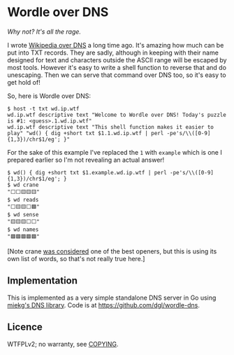 # Wordle over DNS

_Why not? It's all the rage._

I wrote [Wikipedia over DNS](https://dgl.cx/wikipedia-dns) a long time ago.
It's amazing how much can be put into TXT records. They are sadly, although in
keeping with their name designed for text and characters outside the ASCII
range will be escaped by most tools. However it's easy to write a shell
function to reverse that and do unescaping. Then we can serve that command over
DNS too, so it's easy to get hold of!

So, here is Wordle over DNS:

    $ host -t txt wd.ip.wtf
    wd.ip.wtf descriptive text "Welcome to Wordle over DNS! Today's puzzle is #1: <guess>.1.wd.ip.wtf"
    wd.ip.wtf descriptive text "This shell function makes it easier to play" "wd() { dig +short txt $1.1.wd.ip.wtf | perl -pe's/\\([0-9]{1,3})/chr$1/eg'; }"

For the sake of this example I've replaced the `1` with `example` which is one
I prepared earlier so I'm not revealing an actual answer!

    $ wd() { dig +short txt $1.example.wd.ip.wtf | perl -pe's/\\([0-9]{1,3})/chr$1/eg'; }
    $ wd crane
    "⬜⬜🟨🟨🟨"
    $ wd reads
    "⬜🟨🟨⬜🟩"
    $ wd sense
    "🟨🟨🟨⬜⬜"
    $ wd names
    "🟩🟩🟩🟩🟩"

[Note crane [was considered](https://www.youtube.com/watch?v=fRed0Xmc2Wg) one
of the best openers, but this is using its own list of words, so that's not
really true here.]

## Implementation

This is implemented as a very simple standalone DNS server in Go using [miekg's
DNS library](https://github.com/miekg/dns). Code is at
https://github.com/dgl/wordle-dns.

## Licence

WTFPLv2; no warranty, see [COPYING](COPYING).
